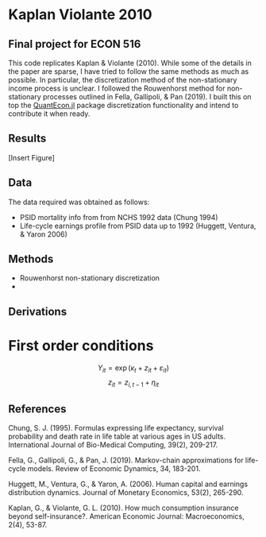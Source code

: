 # Kaplan Violante 2010
## Final project for ECON 516

This code replicates Kaplan & Violante (2010). While some of the details in the paper are sparse, I have tried to follow the same methods as much as possible. In particular, the discretization method of the non-stationary income process is unclear. I followed the Rouwenhorst method for non-stationary processes outlined in Fella, Gallipoli, & Pan (2019). I built this on top the [QuantEcon.jl](https://github.com/QuantEcon/QuantEcon.jl) package discretization functionality and intend to contribute it when ready.

## Results
[Insert Figure]

## Data
The data required was obtained as follows:
* PSID mortality info from from NCHS 1992 data (Chung 1994)
* Life-cycle earnings profile from PSID data up to 1992 (Huggett, Ventura, & Yaron 2006)

## Methods
* Rouwenhorst non-stationary discretization
*

## Derivations
# First order conditions
$$ Y_{i t} =  \exp( \kappa_t + z_{i t} + \varepsilon_{i t})$$
$$ z_{i t} = z_{i,t-1} + \eta_{i t} $$



## References
Chung, S. J. (1995). Formulas expressing life expectancy, survival probability and death rate in life table at various ages in US adults. International Journal of Bio-Medical Computing, 39(2), 209-217.

Fella, G., Gallipoli, G., & Pan, J. (2019). Markov-chain approximations for life-cycle models. Review of Economic Dynamics, 34, 183-201.

Huggett, M., Ventura, G., & Yaron, A. (2006). Human capital and earnings distribution dynamics. Journal of Monetary Economics, 53(2), 265-290.

Kaplan, G., & Violante, G. L. (2010). How much consumption insurance beyond self-insurance?. American Economic Journal: Macroeconomics, 2(4), 53-87.
